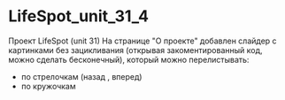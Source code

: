 # LifeSpot_unit_31_4
Проект LifeSpot (unit 31)
На странице "О проекте" добавлен слайдер с картинками без зацикливания (открывая закоментированный код, можно сделать бесконечный),
который можно перелистывать:
* по стрелочкам (назад , вперед)
* по кружочкам
